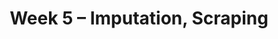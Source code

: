 ---
    title: Week 5 – Imputation, Scraping
    weekNumber: 5
    days:
      - date: 2023-2-6
        events:
          "**LEC 12**{: .label .label-lecture } Imputation":
            "[Ch. 6.3-6.5](https://notes.dsc80.com/content/06/handling-missing-data.html)"
                
          "**Lab 4**{: .label .label-lab } **Hypothesis and Permutation Testing (due 2/6)**":
      - date: 2023-2-8
        events:
          "**LEC 13**{: .label .label-lecture } HTTP Basics":
            "[Ch. 7.1-7.2](https://notes.dsc80.com/content/07/introduction.html)"
          "**DIS 4**{: .label .label-disc } Lab 4 Reflection (due 2/11)":
                
      - date: 2023-2-9
        events:
          "**PROJ 2**{: .label .label-proj } **[COVID Vaccinations 🦠 (due 2/9)](https://github.com/dsc-courses/dsc80-2023-wi/blob/master/projects/02-covid_vax/project.ipynb)**":
      - date: 2023-2-10
        events:
          "**LEC 14**{: .label .label-lecture } Requests and JSON":
            "[Ch. 7.1-7.2](https://notes.dsc80.com/content/07/introduction.html)"
                
---